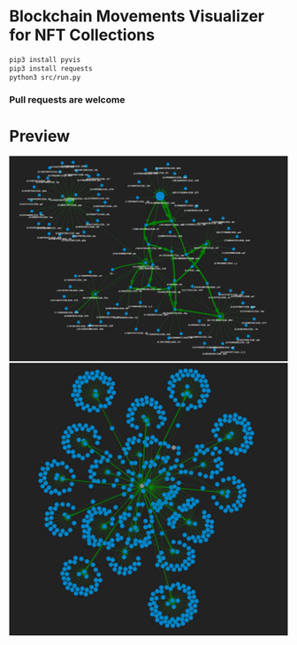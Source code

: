 # Blockchain Movements Visualizer for NFT Collections

```
pip3 install pyvis
pip3 install requests
python3 src/run.py
```
### Pull requests are welcome

# Preview
![Preview 2](preview_2.jpeg)
![Preview 1](preview_1.jpeg)

